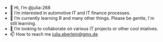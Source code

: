 - 👋 Hi, I’m @julia-268
- 👀 I’m interested in automotive IT and IT finance processes.
- 🌱 I’m currently learning R and many other things. Please be gentle, I´m still learning.
- 💞️ I’m looking to collaborate on various IT projects or other cool iniatives. 
- 📫 How to reach me julia.eberlein@gmx.de

<!---
julia-268/julia-268 is a ✨ special ✨ repository because its `README.md` (this file) appears on your GitHub profile.
You can click the Preview link to take a look at your changes.
--->
